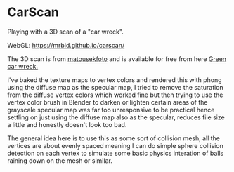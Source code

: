 # CarScan
Playing with a 3D scan of a "car wreck".

WebGL: https://mrbid.github.io/carscan/

The 3D scan is from [matousekfoto](https://sketchfab.com/matousekfoto) and is available for free from here [Green car wreck.](https://sketchfab.com/3d-models/green-car-wreck-a5b233dfe0024ff0b9d33f5469b10dc8)

I've baked the texture maps to vertex colors and rendered this with phong using the diffuse map as the specular map, I tried to remove the saturation from the diffuse vertex colors which worked fine but then trying to use the vertex color brush in Blender to darken or lighten certain areas of the grayscale specular map was far too unresponsive to be practical hence settling on just using the diffuse map also as the specular, reduces file size a little and honestly doesn't look too bad.

The general idea here is to use this as some sort of collision mesh, all the vertices are about evenly spaced meaning I can do simple sphere collision detection on each vertex to simulate some basic physics interation of balls raining down on the mesh or similar.
